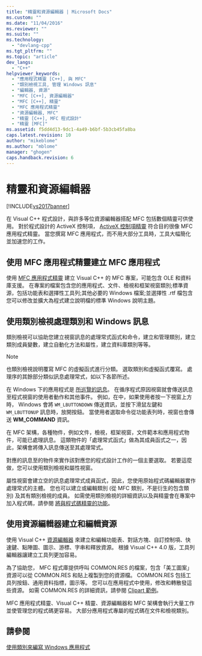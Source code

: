 ```yaml
---
title: "精靈和資源編輯器 | Microsoft Docs"
ms.custom: ""
ms.date: "11/04/2016"
ms.reviewer: ""
ms.suite: ""
ms.technology: 
  - "devlang-cpp"
ms.tgt_pltfrm: ""
ms.topic: "article"
dev_langs: 
  - "C++"
helpviewer_keywords: 
  - "應用程式精靈 [C++], 與 MFC"
  - "類別檢視工具, 管理 Windows 訊息"
  - "編輯器, 資源"
  - "MFC [C++], 資源編輯器"
  - "MFC [C++], 精靈"
  - "MFC 應用程式精靈"
  - "資源編輯器, MFC"
  - "精靈 [C++], MFC 程式設計"
  - "精靈 [MFC]"
ms.assetid: f5dd4d13-9dc1-4a49-b6bf-5b3cb45fa8ba
caps.latest.revision: 10
author: "mikeblome"
ms.author: "mblome"
manager: "ghogen"
caps.handback.revision: 6
---
```

# 精靈和資源編輯器
[!INCLUDE[vs2017banner](../assembler/inline/includes/vs2017banner.md)]

在 Visual C\+\+ 程式設計，與許多等位資源編輯器搭配 MFC 包括數個精靈可供使用。  對於程式設計的 ActiveX 控制項， [ActiveX 控制項精靈](../mfc/reference/mfc-activex-control-wizard.md) 符合目的很像 MFC 應用程式精靈。  當您撰寫 MFC 應用程式，而不用大部分工具時，工具大幅簡化並加速您的工作。  
  
##  <a name="_core_use_appwizard_to_create_an_mfc_application"></a> 使用 MFC 應用程式精靈建立 MFC 應用程式  
 使用 [MFC 應用程式精靈](../mfc/reference/mfc-application-wizard.md) 建立 Visual C\+\+ 的 MFC 專案，可能包含 OLE 和資料庫支援。  在專案的檔案包含您的應用程式、文件、檢視和框架視窗類別;標準資源，包括功能表和選擇性工具列;其他必要的 Windows 檔案;並選擇性 .rtf 檔包含您可以修改並擴大為程式建立說明檔的標準 Windows 說明主題。  
  
##  <a name="_core_use_classwizard_to_manage_classes_and_windows_messages"></a> 使用類別檢視處理類別和 Windows 訊息  
 類別檢視可以協助您建立視窗訊息的處理常式函式和命令，建立和管理類別，建立類別成員變數，建立自動化方法和屬性，建立資料庫類別等等。  
  
> [!NOTE]
>  也類別檢視說明覆寫 MFC 的虛擬函式進行分類。  選取類別和虛擬函式覆寫。  處理序的其餘部分類似訊息處理常式，如以下各節所述。  
  
 在 Windows 下的應用程式是 [所巡覽的訊息](../mfc/message-handling-and-mapping.md)。  在循序程式原因視窗就會傳送訊息至程式視窗的使用者動作和其他事件。  例如，在中，如果使用者按一下視窗上方時， Windows 會將 `WM_LBUTTONDOWN` 傳送資訊，並按下滑鼠左鍵和 `WM_LBUTTONUP` 訊息時，放開按鈕。  當使用者選取命令從功能表列時，視窗也會傳送 **WM\_COMMAND** 資訊。  
  
 在 MFC 架構，各種物件，例如文件，檢視，框架視窗，文件範本和應用程式物件，可能已處理訊息。  這類物件的「處理常式函式」做為其成員函式之一，因此，架構會將傳入訊息傳送至其處理常式。  
  
 對應的訊息至的物件來實作該對應您的程式設計工作的一個主要選取。  若要這麼做，您可以使用類別檢視和屬性視窗。  
  
 屬性視窗會建立空的訊息處理常式成員函式，因此，您使用原始程式碼編輯器實作處理常式的主體。  您也可以建立或編輯類別 \(從 MFC 類別，不是衍生的包含類別\) 及其有類別檢視的成員。  如需使用類別檢視的詳細資訊以及與精靈會在專案中加入程式碼，請參閱 [將與程式碼精靈的功能](../ide/adding-functionality-with-code-wizards-cpp.md)。  
  
##  <a name="_core_use_the_resource_editors_to_create_and_edit_resources"></a> 使用資源編輯器建立和編輯資源  
 使用 Visual C\+\+ [資源編輯器](../mfc/resource-editors.md) 來建立和編輯功能表、對話方塊、自訂控制項、快速鍵、點陣圖、圖示、游標、字串和釋放資源。  根據 Visual C\+\+ 4.0 版，工具列編輯器讓建立工具列更加容易。  
  
 為了協助您， MFC 程式庫提供呼叫 COMMON.RES 的檔案，包含「美工圖案」資源可以從 COMMON.RES 和貼上複製到您的資源檔。  COMMON.RES 包括工具列按鈕、通用資料指標，圖示等。  您可以在應用程式中使用，修改和轉散發這些資源。  如需 COMMON.RES 的詳細資訊，請參閱 [Clipart 範例](../top/visual-cpp-samples.md)。  
  
 MFC 應用程式精靈、Visual C\+\+ 精靈、資源編輯器和 MFC 架構會執行大量工作並使管理您的程式碼更容易。  大部分應用程式專屬的程式碼在文件和檢視類別。  
  
## 請參閱  
 [使用類別來編寫 Windows 應用程式](../mfc/using-the-classes-to-write-applications-for-windows.md)